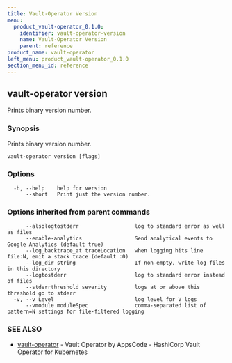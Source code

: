 ```yaml
---
title: Vault-Operator Version
menu:
  product_vault-operator_0.1.0:
    identifier: vault-operator-version
    name: Vault-Operator Version
    parent: reference
product_name: vault-operator
left_menu: product_vault-operator_0.1.0
section_menu_id: reference
---
```

## vault-operator version

Prints binary version number.

### Synopsis

Prints binary version number.

```
vault-operator version [flags]
```

### Options

```
  -h, --help    help for version
      --short   Print just the version number.
```

### Options inherited from parent commands

```
      --alsologtostderr                  log to standard error as well as files
      --enable-analytics                 Send analytical events to Google Analytics (default true)
      --log_backtrace_at traceLocation   when logging hits line file:N, emit a stack trace (default :0)
      --log_dir string                   If non-empty, write log files in this directory
      --logtostderr                      log to standard error instead of files
      --stderrthreshold severity         logs at or above this threshold go to stderr
  -v, --v Level                          log level for V logs
      --vmodule moduleSpec               comma-separated list of pattern=N settings for file-filtered logging
```

### SEE ALSO

* [vault-operator](/docs/reference/vault-operator.md)	 - Vault Operator by AppsCode - HashiCorp Vault Operator for Kubernetes

